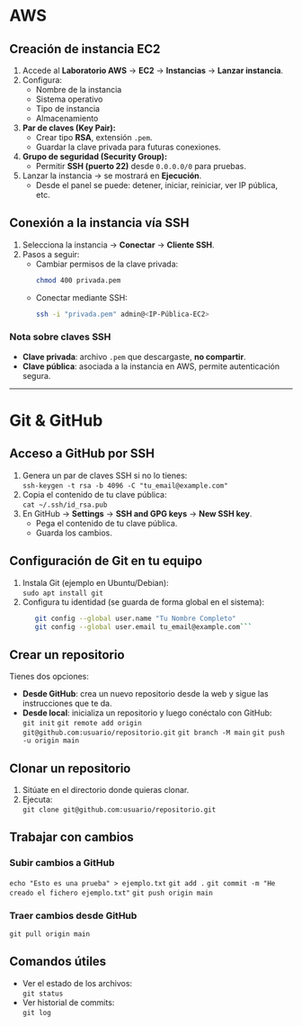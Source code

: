 # AWS

## Creación de instancia EC2
1. Accede al **Laboratorio AWS** → **EC2** → **Instancias** → **Lanzar instancia**.
2. Configura:
   - Nombre de la instancia
   - Sistema operativo
   - Tipo de instancia
   - Almacenamiento
3. **Par de claves (Key Pair):**
   - Crear tipo **RSA**, extensión `.pem`.
   - Guardar la clave privada para futuras conexiones.
4. **Grupo de seguridad (Security Group):**
   - Permitir **SSH (puerto 22)** desde `0.0.0.0/0` para pruebas.
5. Lanzar la instancia → se mostrará en **Ejecución**.
   - Desde el panel se puede: detener, iniciar, reiniciar, ver IP pública, etc.

## Conexión a la instancia vía SSH

1. Selecciona la instancia → **Conectar** → **Cliente SSH**.
2. Pasos a seguir:
   - Cambiar permisos de la clave privada:  
     ```bash
     chmod 400 privada.pem
     ```
   - Conectar mediante SSH:  
     ```bash
     ssh -i "privada.pem" admin@<IP-Pública-EC2>
     ```

### Nota sobre claves SSH
- **Clave privada**: archivo `.pem` que descargaste, **no compartir**.
- **Clave pública**: asociada a la instancia en AWS, permite autenticación segura.


---


# Git & GitHub 

## Acceso a GitHub por SSH
1. Genera un par de claves SSH si no lo tienes:  
   ```ssh-keygen -t rsa -b 4096 -C "tu_email@example.com"```
2. Copia el contenido de tu clave pública:  
   ```cat ~/.ssh/id_rsa.pub```
3. En GitHub → **Settings** → **SSH and GPG keys** → **New SSH key**.  
   - Pega el contenido de tu clave pública.  
   - Guarda los cambios.  

## Configuración de Git en tu equipo
1. Instala Git (ejemplo en Ubuntu/Debian):  
   ```sudo apt install git```
2. Configura tu identidad (se guarda de forma global en el sistema):  
   ```bash
      git config --global user.name "Tu Nombre Completo"
      git config --global user.email tu_email@example.com```

## Crear un repositorio
Tienes dos opciones:  

- **Desde GitHub**: crea un nuevo repositorio desde la web y sigue las instrucciones que te da.  
- **Desde local**: inicializa un repositorio y luego conéctalo con GitHub:  
  ```git init```
  ```git remote add origin git@github.com:usuario/repositorio.git```
  ```git branch -M main```
  ```git push -u origin main```

## Clonar un repositorio
1. Sitúate en el directorio donde quieras clonar.  
2. Ejecuta:  
   ```git clone git@github.com:usuario/repositorio.git```

## Trabajar con cambios

### Subir cambios a GitHub
```echo "Esto es una prueba" > ejemplo.txt``` 
```git add .```
```git commit -m "He creado el fichero ejemplo.txt"```
```git push origin main```

### Traer cambios desde GitHub
```git pull origin main```

## Comandos útiles
- Ver el estado de los archivos:  
  ```git status```
- Ver historial de commits:  
  ```git log```

